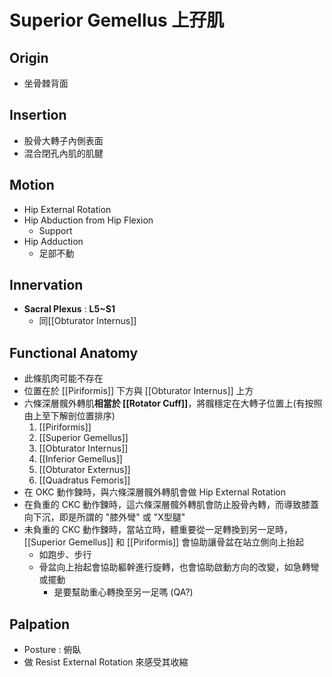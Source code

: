 # Superior Gemellus  上孖肌
## Origin
* 坐骨棘背面  

## Insertion
* 股骨大轉子內側表面
* 混合閉孔內肌的肌腱  

## Motion
* Hip External Rotation  
* Hip Abduction from Hip Flexion
	* Support
* Hip Adduction
	* 足部不動

## Innervation
*  **Sacral Plexus** : **L5~S1**
	*  同[[Obturator Internus]]  

## Functional Anatomy
* 此條肌肉可能不存在
* 位置在於 [[Piriformis]] 下方與 [[Obturator Internus]] 上方
* 六條深層髖外轉肌**相當於 [[Rotator Cuff]]**，將髖穩定在大轉子位置上(有按照由上至下解剖位置排序)
	1. [[Piriformis]]
	2. [[Superior Gemellus]]
	3. [[Obturator Internus]]
	4. [[Inferior Gemellus]]
	5. [[Obturator Externus]]
	6. [[Quadratus Femoris]]
* 在 OKC 動作鍊時，與六條深層髖外轉肌會做 Hip External Rotation
* 在負重的 CKC 動作鍊時，這六條深層髖外轉肌會防止股骨內轉，而導致膝蓋向下沉，即是所謂的 "膝外彎" 或 "X型腿"
* 未負重的 CKC 動作鍊時，當站立時，體重要從一足轉換到另一足時，[[Superior Gemellus]] 和 [[Piriformis]] 會協助讓骨盆在站立側向上抬起
	* 如跑步、步行
	* 骨盆向上抬起會協助軀幹進行旋轉，也會協助啟動方向的改變，如急轉彎或擺動
		* 是要幫助重心轉換至另一足嗎 (QA?)  

## Palpation
* Posture : 俯臥
* 做 Resist External Rotation 來感受其收縮